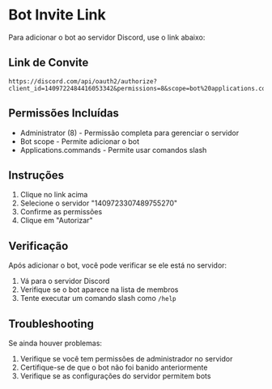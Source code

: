 # Bot Invite Link

Para adicionar o bot ao servidor Discord, use o link abaixo:

## Link de Convite
```
https://discord.com/api/oauth2/authorize?client_id=1409722484416053342&permissions=8&scope=bot%20applications.commands
```

## Permissões Incluídas
- Administrator (8) - Permissão completa para gerenciar o servidor
- Bot scope - Permite adicionar o bot
- Applications.commands - Permite usar comandos slash

## Instruções
1. Clique no link acima
2. Selecione o servidor "1409723307489755270"
3. Confirme as permissões
4. Clique em "Autorizar"

## Verificação
Após adicionar o bot, você pode verificar se ele está no servidor:
1. Vá para o servidor Discord
2. Verifique se o bot aparece na lista de membros
3. Tente executar um comando slash como `/help`

## Troubleshooting
Se ainda houver problemas:
1. Verifique se você tem permissões de administrador no servidor
2. Certifique-se de que o bot não foi banido anteriormente
3. Verifique se as configurações do servidor permitem bots